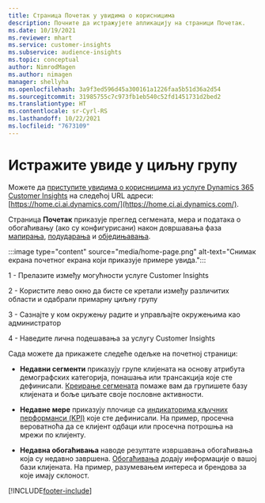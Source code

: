 ```yaml
---
title: Страница Почетак у увидима о корисницима
description: Почните да истражујете апликацију на страници Почетак.
ms.date: 10/19/2021
ms.reviewer: mhart
ms.service: customer-insights
ms.subservice: audience-insights
ms.topic: conceptual
author: NimrodMagen
ms.author: nimagen
manager: shellyha
ms.openlocfilehash: 3a9f3ed596d45a300161a1226faa5b51d36a2d54
ms.sourcegitcommit: 31985755c7c973fb1eb540c52fd1451731d2bed2
ms.translationtype: HT
ms.contentlocale: sr-Cyrl-RS
ms.lasthandoff: 10/22/2021
ms.locfileid: "7673109"
---
```

# <a name="explore-audience-insights"></a>Истражите увиде у циљну групу

Можете да [приступите увидима о корисницима из услуге Dynamics 365 Customer Insights](https://home.ci.ai.dynamics.com/) на следећој URL адреси: [https://home.ci.ai.dynamics.com/](https://home.ci.ai.dynamics.com/).

Страница **Почетак** приказује преглед сегмената, мера и података о обогаћивању (ако су конфигурисани) након довршавања фаза [мапирања](map-entities.md), [подударања](match-entities.md) и [обједињавања](merge-entities.md).

:::image type="content" source="media/home-page.png" alt-text="Снимак екрана почетног екрана који приказује примере увида.":::

1 - Прелазите између могућности услуге Customer Insights 

2 - Користите лево окно да бисте се кретали између различитих области и одабрали примарну циљну групу

3 - Сазнајте у ком окружењу радите и управљајте окружењима као администратор

4 - Наведите лична подешавања за услугу Customer Insights

Сада можете да прикажете следеће одељке на почетној страници:

- **Недавни сегменти** приказују групе клијената на основу атрибута демографских категорија, понашања или трансакција које сте дефинисали. [Креирање сегмената](segments.md) помаже вам да групишете базу клијената и боље циљате своје пословне активности.

- **Недавне мере** приказују плочице са [индикаторима кључних перформанси (KPI)](measures.md) које сте дефинисали. На пример, просечна вероватноћа да се клијент одбаци или просечна потрошња на мрежи по клијенту.

- **Недавна обогаћивања** наводе резултате извршавања обогаћивања која су недавно завршена. [Обогаћивања](enrichment-hub.md) додају информације о вашој бази клијената. На пример, разумевањем интереса и брендова за које имају склоност.


[!INCLUDE[footer-include](../includes/footer-banner.md)]
